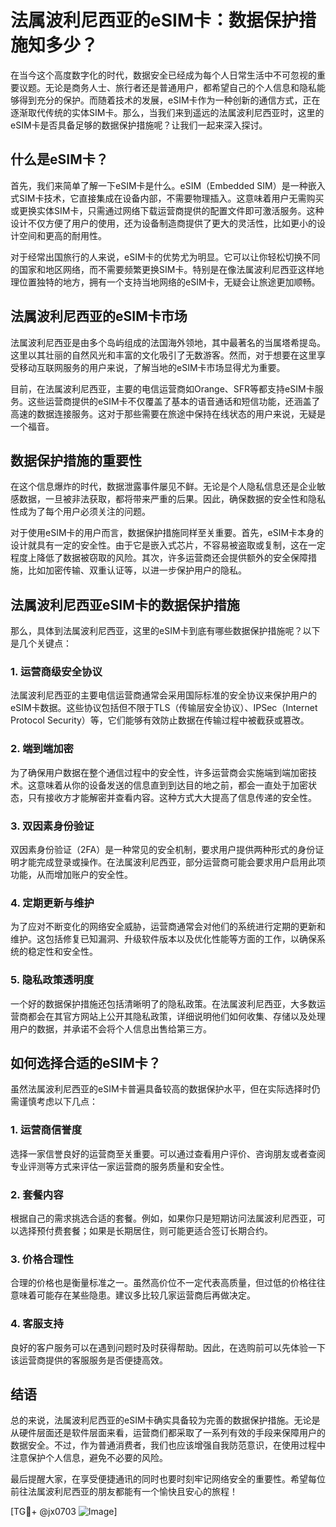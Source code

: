 # 法属波利尼西亚的eSIM卡：数据保护措施知多少？

在当今这个高度数字化的时代，数据安全已经成为每个人日常生活中不可忽视的重要议题。无论是商务人士、旅行者还是普通用户，都希望自己的个人信息和隐私能够得到充分的保护。而随着技术的发展，eSIM卡作为一种创新的通信方式，正在逐渐取代传统的实体SIM卡。那么，当我们来到遥远的法属波利尼西亚时，这里的eSIM卡是否具备足够的数据保护措施呢？让我们一起来深入探讨。

## 什么是eSIM卡？

首先，我们来简单了解一下eSIM卡是什么。eSIM（Embedded SIM）是一种嵌入式SIM卡技术，它直接集成在设备内部，不需要物理插入。这意味着用户无需购买或更换实体SIM卡，只需通过网络下载运营商提供的配置文件即可激活服务。这种设计不仅方便了用户的使用，还为设备制造商提供了更大的灵活性，比如更小的设计空间和更高的耐用性。

对于经常出国旅行的人来说，eSIM卡的优势尤为明显。它可以让你轻松切换不同的国家和地区网络，而不需要频繁更换SIM卡。特别是在像法属波利尼西亚这样地理位置独特的地方，拥有一个支持当地网络的eSIM卡，无疑会让旅途更加顺畅。

## 法属波利尼西亚的eSIM卡市场

法属波利尼西亚是由多个岛屿组成的法国海外领地，其中最著名的当属塔希提岛。这里以其壮丽的自然风光和丰富的文化吸引了无数游客。然而，对于想要在这里享受移动互联网服务的用户来说，了解当地的eSIM卡市场显得尤为重要。

目前，在法属波利尼西亚，主要的电信运营商如Orange、SFR等都支持eSIM卡服务。这些运营商提供的eSIM卡不仅覆盖了基本的语音通话和短信功能，还涵盖了高速的数据连接服务。这对于那些需要在旅途中保持在线状态的用户来说，无疑是一个福音。

## 数据保护措施的重要性

在这个信息爆炸的时代，数据泄露事件屡见不鲜。无论是个人隐私信息还是企业敏感数据，一旦被非法获取，都将带来严重的后果。因此，确保数据的安全性和隐私性成为了每个用户必须关注的问题。

对于使用eSIM卡的用户而言，数据保护措施同样至关重要。首先，eSIM卡本身的设计就具有一定的安全性。由于它是嵌入式芯片，不容易被盗取或复制，这在一定程度上降低了数据被窃取的风险。其次，许多运营商还会提供额外的安全保障措施，比如加密传输、双重认证等，以进一步保护用户的隐私。

## 法属波利尼西亚eSIM卡的数据保护措施

那么，具体到法属波利尼西亚，这里的eSIM卡到底有哪些数据保护措施呢？以下是几个关键点：

### 1. **运营商级安全协议**

法属波利尼西亚的主要电信运营商通常会采用国际标准的安全协议来保护用户的eSIM卡数据。这些协议包括但不限于TLS（传输层安全协议）、IPSec（Internet Protocol Security）等，它们能够有效防止数据在传输过程中被截获或篡改。

### 2. **端到端加密**

为了确保用户数据在整个通信过程中的安全性，许多运营商会实施端到端加密技术。这意味着从你的设备发送的信息直到到达目的地之前，都会一直处于加密状态，只有接收方才能解密并查看内容。这种方式大大提高了信息传递的安全性。

### 3. **双因素身份验证**

双因素身份验证（2FA）是一种常见的安全机制，要求用户提供两种形式的身份证明才能完成登录或操作。在法属波利尼西亚，部分运营商可能会要求用户启用此项功能，从而增加账户的安全性。

### 4. **定期更新与维护**

为了应对不断变化的网络安全威胁，运营商通常会对他们的系统进行定期的更新和维护。这包括修复已知漏洞、升级软件版本以及优化性能等方面的工作，以确保系统的稳定性和安全性。

### 5. **隐私政策透明度**

一个好的数据保护措施还包括清晰明了的隐私政策。在法属波利尼西亚，大多数运营商都会在其官方网站上公开其隐私政策，详细说明他们如何收集、存储以及处理用户的数据，并承诺不会将个人信息出售给第三方。

## 如何选择合适的eSIM卡？

虽然法属波利尼西亚的eSIM卡普遍具备较高的数据保护水平，但在实际选择时仍需谨慎考虑以下几点：

### 1. **运营商信誉度**

选择一家信誉良好的运营商至关重要。可以通过查看用户评价、咨询朋友或者查阅专业评测等方式来评估一家运营商的服务质量和安全性。

### 2. **套餐内容**

根据自己的需求挑选合适的套餐。例如，如果你只是短期访问法属波利尼西亚，可以选择预付费套餐；如果是长期居住，则可能更适合签订长期合约。

### 3. **价格合理性**

合理的价格也是衡量标准之一。虽然高价位不一定代表高质量，但过低的价格往往意味着可能存在某些隐患。建议多比较几家运营商后再做决定。

### 4. **客服支持**

良好的客户服务可以在遇到问题时及时获得帮助。因此，在选购前可以先体验一下该运营商提供的客服服务是否便捷高效。

## 结语

总的来说，法属波利尼西亚的eSIM卡确实具备较为完善的数据保护措施。无论是从硬件层面还是软件层面来看，运营商们都采取了一系列有效的手段来保障用户的数据安全。不过，作为普通消费者，我们也应该增强自我防范意识，在使用过程中注意保护个人信息，避免不必要的风险。

最后提醒大家，在享受便捷通讯的同时也要时刻牢记网络安全的重要性。希望每位前往法属波利尼西亚的朋友都能有一个愉快且安心的旅程！

[TG💪+ @jx0703 ![Image](https://github.com/user-attachments/assets/dbca1d08-cadb-493c-b0ec-ad6f7a83f270)]